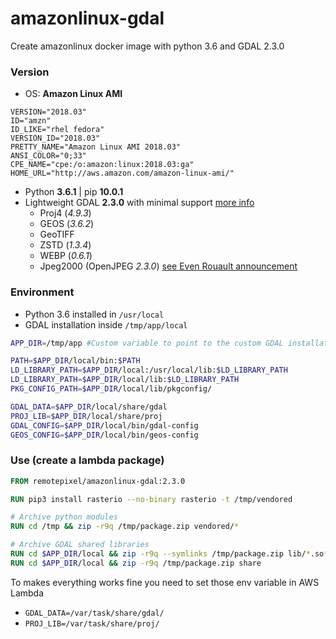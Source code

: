 # amazonlinux-gdal

Create amazonlinux docker image with python 3.6 and GDAL 2.3.0

### Version

- OS: **Amazon Linux AMI**
```
VERSION="2018.03"
ID="amzn"
ID_LIKE="rhel fedora"
VERSION_ID="2018.03"
PRETTY_NAME="Amazon Linux AMI 2018.03"
ANSI_COLOR="0;33"
CPE_NAME="cpe:/o:amazon:linux:2018.03:ga"
HOME_URL="http://aws.amazon.com/amazon-linux-ami/"
```

- Python **3.6.1** | pip **10.0.1**
- Lightweight GDAL **2.3.0** with minimal support [more info](https://trac.osgeo.org/gdal/wiki/BuildingOnUnixWithMinimizedDrivers#no1)
  - Proj4 (*4.9.3*)
  - GEOS (*3.6.2*)
  - GeoTIFF
  - ZSTD (*1.3.4*)
  - WEBP (*0.6.1*)
  - Jpeg2000 (OpenJPEG *2.3.0*) [see Even Rouault announcement](https://erouault.blogspot.ca/2017/10/optimizing-jpeg2000-decoding.html)

### Environment

- Python 3.6 installed in `/usr/local`
- GDAL installation inside `/tmp/app/local`

```bash
APP_DIR=/tmp/app #Custom variable to point to the custom GDAL installation

PATH=$APP_DIR/local/bin:$PATH
LD_LIBRARY_PATH=$APP_DIR/local:/usr/local/lib:$LD_LIBRARY_PATH
LD_LIBRARY_PATH=$APP_DIR/local/lib:$LD_LIBRARY_PATH
PKG_CONFIG_PATH=$APP_DIR/local/lib/pkgconfig/

GDAL_DATA=$APP_DIR/local/share/gdal
PROJ_LIB=$APP_DIR/local/share/proj
GDAL_CONFIG=$APP_DIR/local/bin/gdal-config
GEOS_CONFIG=$APP_DIR/local/bin/geos-config
```

### Use (create a lambda package)

```Dockerfile
FROM remotepixel/amazonlinux-gdal:2.3.0

RUN pip3 install rasterio --no-binary rasterio -t /tmp/vendored

# Archive python modules
RUN cd /tmp && zip -r9q /tmp/package.zip vendored/*

# Archive GDAL shared libraries
RUN cd $APP_DIR/local && zip -r9q --symlinks /tmp/package.zip lib/*.so*
RUN cd $APP_DIR/local && zip -r9q /tmp/package.zip share
```

To makes everything works fine you need to set those env variable in AWS Lambda
- `GDAL_DATA=/var/task/share/gdal/`
- `PROJ_LIB=/var/task/share/proj/`

